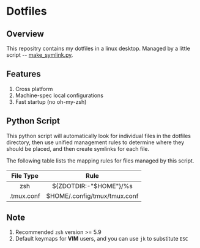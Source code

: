 # Dotfiles

## Overview

This repositry contains my dotfiles in a linux desktop. Managed by a
little script --
[make_symlink.py](https://github.com/inclyc/dotfiles/blob/master/make_symlink.py).

## Features

1. Cross platform
2. Machine-spec local configurations
3. Fast startup (no oh-my-zsh)
## Python Script

This python script will automatically look for individual files in the
dotfiles directory, then use unified management rules to determine where
they should be placed, and then create symlinks for each file.

The following table lists the mapping rules for files managed by this script.

<div align="center">

| File Type | Rule|
| :-----:   | :--:|
| zsh       | ${ZDOTDIR:-"$HOME"}/%s|
| .tmux.conf | $HOME/.config/tmux/tmux.conf |

</div>

## Note

1. Recommended `zsh` version >= 5.9
2. Default keymaps for **VIM** users, and you can use `jk` to substitute `ESC`
